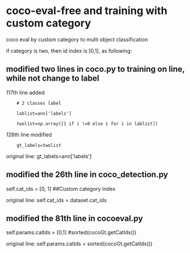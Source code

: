 # coco-eval-free and training with custom category 
coco eval by custom category to multi object classification

if category is two, then id index is [0,1], as following:
## modified two lines in coco.py to training on line, while not change to label
117th line added

        # 2 classes label
        
        lablist=ann['labels']
        
        twolist=np.array([1 if i !=0 else i for i in lablist])
        
126th line modified

        gt_labels=twolist
        
original line: gt_labels=ann['labels']
## modified the 26th line in coco_detection.py
self.cat_ids = [0, 1] ##Custom category index

original line: self.cat_ids = dataset.cat_ids
## modified the 81th line in cocoeval.py
self.params.catIds = [0,1] #sorted(cocoGt.getCatIds())

original line: self.params.catIds = sorted(cocoGt.getCatIds())
